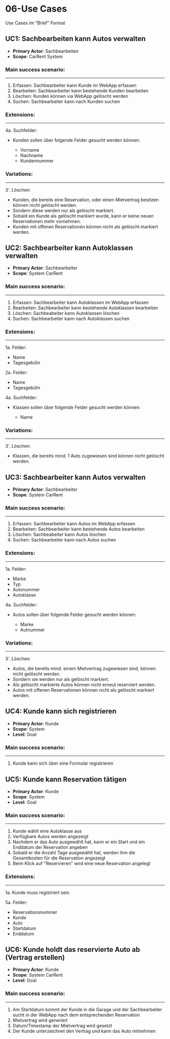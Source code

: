 # 06-Use Cases

Use Cases im "Brief" Format

## UC1: Sachbearbeiten kann Autos verwalten

- **Primary Actor**: Sachbearbeiten
- **Scope**: CarRent System

### Main success scenario:

--------------------------------------------------------------------------------

1. Erfassen: Sachbearbeiter kann Kunde im WebApp erfassen
2. Bearbeiten: Sachbearbeiter kann bestehende Kunden bearbeiten
3. Löschen: Kunden können via WebApp gelöscht werden
4. Suchen: Sachbearbeiter kann nach Kunden suchen

### Extensions:

--------------------------------------------------------------------------------

4a. Suchfelder:

- Kunden sollen über folgende Felder gesucht werden können:

  - Vorname
  - Nachname
  - Kundennummer

### Variations:

--------------------------------------------------------------------------------

3'. Löschen:

- Kunden, die bereits eine Reservation, oder einen Mietvertrag besitzen können nicht gelöscht werden.
- Sondern diese werden nur als gelöscht markiert.
- Sobald ein Kunde als gelöscht markiert wurde, kann er keine neuen Reservationen mehr vornehmen.
- Kunden mit offenen Reservationen können nicht als gelöscht markiert werden.

## UC2: Sachbearbeiter kann Autoklassen verwalten

- **Primary Actor**: Sachbearbeiter
- **Scope**: System CarRent

### Main success scenario:

--------------------------------------------------------------------------------

1. Erfassen: Sachbearbeiter kann Autoklassen im WebApp erfassen
2. Bearbeiten: Sachbearbeiter kann bestehende Autoklassen bearbeiten
3. Löschen: Sachbeabeiter kann Autoklassen löschen
4. Suchen: Sachbearbeiter kann nach Autoklassen suchen

### Extensions:

--------------------------------------------------------------------------------

1a. Felder:

- Name
- Tagesgebühr

2a. Felder:

- Name
- Tagesgebühr

4a. Suchfelder:

- Klassen sollen über folgende Felder gesucht werden können:

  - Name

### Variations:

--------------------------------------------------------------------------------

3'. Löschen:

- Klassen, die bereits mind. 1 Auto zugewiesen sind können nicht gelöscht werden.

## UC3: Sachbearbeiter kann Autos verwalten

- **Primary Actor**: Sachbearbeiter
- **Scope**: System CarRent

### Main success scenario:

--------------------------------------------------------------------------------

1. Erfassen: Sachbearbeiter kann Autos im WebApp erfassen
2. Bearbeiten: Sachbearbeiter kann bestehende Autos bearbeiten
3. Löschen: Sachbeabeiter kann Autos löschen
4. Suchen: Sachbearbeiter kann nach Autos suchen

### Extensions:

--------------------------------------------------------------------------------

1a. Felder:

- Marke
- Typ
- Autonummer
- Autoklasse

4a. Suchfelder:

- Autos sollen über folgende Felder gesucht werden können:

  - Marke
  - Autnummer

### Variations:

--------------------------------------------------------------------------------

3'. Löschen:

- Autos, die bereits mind. einem Mietvertrag zugewiesen sind, können nicht gelöscht werden.
- Sondern sie werden nur als gelöscht markiert.
- Als gelöscht markierte Autos können nicht erneut reserviert werden.
- Autos mit offenen Reservationen können nicht als gelöscht markiert werden.

## UC4: Kunde kann sich registrieren

- **Primary Actor**: Kunde
- **Scope**: System
- **Level**: Goal

### Main success scenario:

--------------------------------------------------------------------------------

1. Kunde kann sich über eine Formular registrieren

## UC5: Kunde kann Reservation tätigen

- **Primary Actor**: Kunde
- **Scope**: System
- **Level**: Goal

### Main success scenario:

--------------------------------------------------------------------------------

1. Kunde wählt eine Autoklasse aus
2. Verfügbare Autos werden angezeigt
3. Nachdem er das Auto ausgewählt hat, kann er ein Start und ein Enddatum der Reservation angeben
4. Sobald er die Anzahl Tage ausgewählt hat, werden ihm die Gesamtkosten für die Reservation angezeigt
5. Beim Klick auf "Reservieren" wird eine neue Reservation angelegt

### Extensions:

--------------------------------------------------------------------------------

1a. Kunde muss registriert sein

5a. Felder:

- Reservationsnummer
- Kunde
- Auto
- Startdatum
- Enddatum

## UC6: Kunde holdt das reservierte Auto ab (Vertrag erstellen)

- **Primary Actor**: Kunde
- **Scope**: System CarRent
- **Level**: Goal

### Main success scenario:

--------------------------------------------------------------------------------

1. Am Startdatum kommt der Kunde in die Garage und der Sachbearbeiter sucht in der WebApp nach dem entsprechenden Reservation
2. Mietvertrag wird generiert
3. Datum/Timestamp der Mietvertrag wird gesetzt
4. Der Kunde unterzeichnet den Vertrag und kann das Auto mitnehmen
